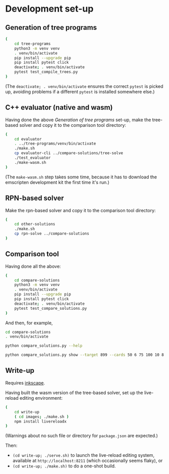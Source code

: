 # Development set-up

## Generation of tree programs

``` bash
(
    cd tree-programs
    python3 -m venv venv
    . venv/bin/activate
    pip install --upgrade pip
    pip install pytest click
    deactivate; . venv/bin/activate
    pytest test_compile_trees.py
)
```

(The `deactivate; . venv/bin/activate` ensures the correct `pytest` is
picked up, avoiding problems if a different `pytest` is installed
somewhere else.)

## C++ evaluator (native and wasm)

Having done the above *Generation of tree programs* set-up, make the
tree-based solver and copy it to the comparison tool directory:


``` bash
(
    cd evaluator
    . ../tree-programs/venv/bin/activate
    ./make.sh
    cp evaluator-cli ../compare-solutions/tree-solve
    ./test_evaluator
    ./make-wasm.sh
)
```

(The `make-wasm.sh` step takes some time, because it has to download
the emscripten development kit the first time it's run.)

## RPN-based solver

Make the rpn-based solver and copy it to the comparison tool
directory:

``` bash
(
    cd other-solutions
    ./make.sh
    cp rpn-solve ../compare-solutions
)
```

## Comparison tool

Having done all the above:

``` bash
(
    cd compare-solutions
    python3 -m venv venv
    . venv/bin/activate
    pip install --upgrade pip
    pip install pytest click
    deactivate; . venv/bin/activate
    pytest test_compare_solutions.py
)
```

And then, for example,

``` bash
cd compare-solutions
. venv/bin/activate

python compare_solutions.py --help

python compare_solutions.py show --target 899 --cards 50 6 75 100 10 8
```

## Write-up

Requires [inkscape](https://inkscape.org/).

Having built the wasm version of the tree-based solver, set up the
live-reload editing environment:

``` bash
(
    cd write-up
    ( cd images; ./make.sh )
    npm install livereloadx
)
```

(Warnings about no such file or directory for `package.json` are
expected.)

Then:

* `(cd write-up; ./serve.sh)` to launch the live-reload editing
  system, available at `http://localhost:8211` (which occasionally
  seems flaky), or
* `(cd write-up; ./make.sh)` to do a one-shot build.

